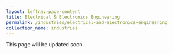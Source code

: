 ```yaml
---
layout: leftnav-page-content
title: Electrical & Electronics Engineering
permalink: /industries/electrical-and-electronics-engineering
collection_name: industries
---
```


This page will be updated soon.
